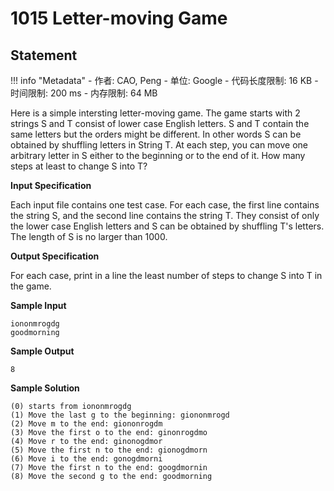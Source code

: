 
# 1015 Letter-moving Game

## Statement

!!! info "Metadata"
    - 作者: CAO, Peng
    - 单位: Google
    - 代码长度限制: 16 KB
    - 时间限制: 200 ms
    - 内存限制: 64 MB

Here is a simple intersting letter-moving game. The game starts with 2 strings S and T consist of lower case English letters. S and T contain the same letters but the orders might be different. In other words S can be obtained by shuffling letters in String T. At each step, you can move one arbitrary letter in S either to the beginning or to the end of it. How many steps at least to change S into T?

**Input Specification**

Each input file contains one test case. For each case, the first line contains the string S, and the second line contains the string T. They consist of only the lower case English letters and S can be obtained by shuffling T's letters. The length of S is no larger than 1000.

**Output Specification**

For each case, print in a line the least number of steps to change S into T in the game.

**Sample Input**
```plaintext
iononmrogdg
goodmorning
```

**Sample Output**
```plaintext
8
```

**Sample Solution**
```
(0) starts from iononmrogdg
(1) Move the last g to the beginning: giononmrogd
(2) Move m to the end: giononrogdm
(3) Move the first o to the end: ginonrogdmo
(4) Move r to the end: ginonogdmor
(5) Move the first n to the end: gionogdmorn
(6) Move i to the end: gonogdmorni
(7) Move the first n to the end: googdmornin
(8) Move the second g to the end: goodmorning
```

